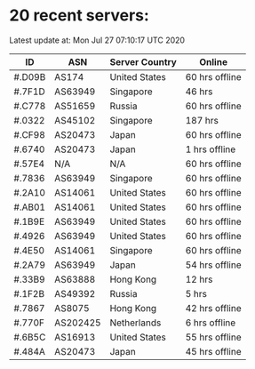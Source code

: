 # 20 recent servers:

Latest update at: Mon Jul 27 07:10:17 UTC 2020

| ID | ASN | Server Country | Online |
| -- | --- | -------------- | ------ |
| #.D09B | AS174 | United States | 60 hrs offline |
| #.7F1D | AS63949 | Singapore | 46 hrs |
| #.C778 | AS51659 | Russia | 60 hrs offline |
| #.0322 | AS45102 | Singapore | 187 hrs |
| #.CF98 | AS20473 | Japan | 60 hrs offline |
| #.6740 | AS20473 | Japan | 1 hrs offline |
| #.57E4 | N/A | N/A | 60 hrs offline |
| #.7836 | AS63949 | Singapore | 60 hrs offline |
| #.2A10 | AS14061 | United States | 60 hrs offline |
| #.AB01 | AS14061 | United States | 60 hrs offline |
| #.1B9E | AS63949 | United States | 60 hrs offline |
| #.4926 | AS63949 | United States | 60 hrs offline |
| #.4E50 | AS14061 | Singapore | 60 hrs offline |
| #.2A79 | AS63949 | Japan | 54 hrs offline |
| #.33B9 | AS63888 | Hong Kong | 12 hrs |
| #.1F2B | AS49392 | Russia | 5 hrs |
| #.7867 | AS8075 | Hong Kong | 42 hrs offline |
| #.770F | AS202425 | Netherlands | 6 hrs offline |
| #.6B5C | AS16913 | United States | 55 hrs offline |
| #.484A | AS20473 | Japan | 45 hrs offline |

